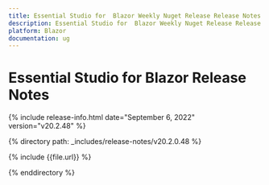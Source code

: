 ```yaml
---
title: Essential Studio for  Blazor Weekly Nuget Release Release Notes  
description: Essential Studio for  Blazor Weekly Nuget Release Release Notes 
platform: Blazor
documentation: ug
---
```


# Essential Studio for  Blazor  Release Notes  

{% include release-info.html date="September 6, 2022"  version="v20.2.48" %} 

{% directory path: _includes/release-notes/v20.2.0.48 %}

{% include {{file.url}} %}

{% enddirectory %}
